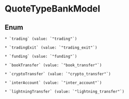 
# QuoteTypeBankModel

## Enum


    * `trading` (value: `"trading"`)

    * `tradingExit` (value: `"trading_exit"`)

    * `funding` (value: `"funding"`)

    * `bookTransfer` (value: `"book_transfer"`)

    * `cryptoTransfer` (value: `"crypto_transfer"`)

    * `interAccount` (value: `"inter_account"`)

    * `lightningTransfer` (value: `"lightning_transfer"`)



